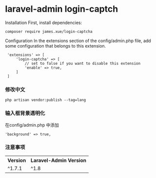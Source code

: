 laravel-admin login-captch
======

Installation
First, install dependencies:

    composer require james.xue/login-captcha
 
Configuration
 In the extensions section of the config/admin.php file, add some configuration that belongs to this extension.
 
     'extensions' => [
         'login-captcha' => [
             // set to false if you want to disable this extension
             'enable' => true,
         ]
     ]
     
### 修改中文

    php artisan vendor:publish --tag=lang
    
### 输入框背景透明化

在config/admin.php 中添加 

	'background' => true,

### 注意事项
<div>
    <table border="0">
	  <tr>
	    <th>Version</th>
	    <th>Laravel-Admin Version</th>
	  </tr>
	  <tr>
	    <td>^1.7.1</td>
	    <td>^1.8</td>
	  </tr>
	</table>
</div> 
